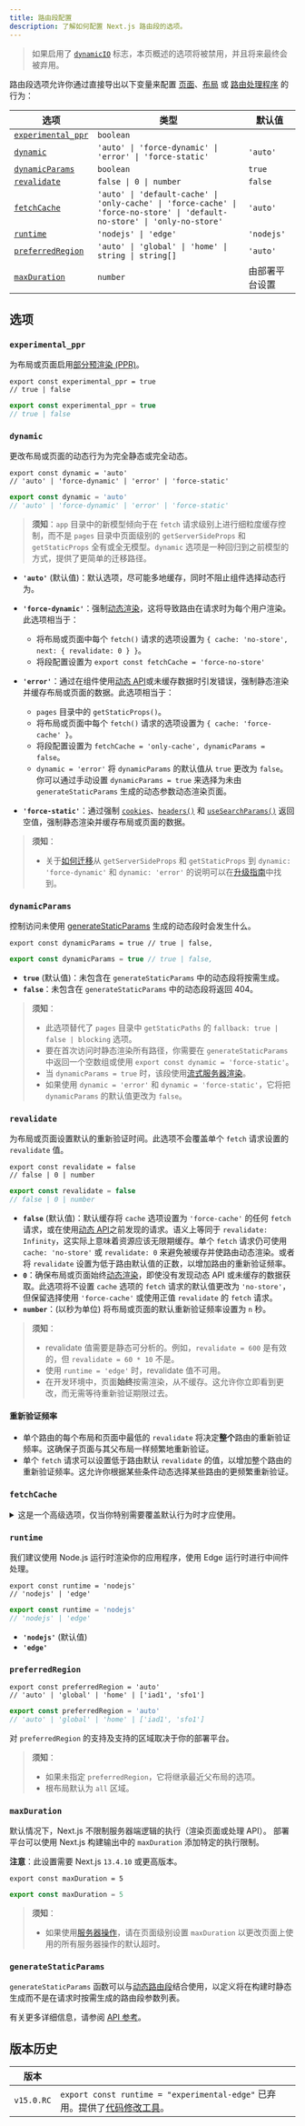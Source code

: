 ```yaml
---
title: 路由段配置
description: 了解如何配置 Next.js 路由段的选项。
---
```


> 如果启用了 [`dynamicIO`](/docs/nextjs-cn/app/api-reference/config/next-config-js/dynamicIO) 标志，本页概述的选项将被禁用，并且将来最终会被弃用。

路由段选项允许你通过直接导出以下变量来配置 [页面](/docs/nextjs-cn/app/building-your-application/routing/index/layouts-and-templates)、[布局](/docs/nextjs-cn/app/building-your-application/routing/index/layouts-and-templates) 或 [路由处理程序](/docs/nextjs-cn/app/building-your-application/routing/index/route-handlers) 的行为：

| 选项                                    | 类型                                                                                                                      | 默认值         |
| --------------------------------------- | ------------------------------------------------------------------------------------------------------------------------- | -------------- |
| [`experimental_ppr`](#experimental_ppr) | `boolean`                                                                                                                 |
| [`dynamic`](#dynamic)                   | `'auto' \| 'force-dynamic' \| 'error' \| 'force-static'`                                                                  | `'auto'`       |
| [`dynamicParams`](#dynamicparams)       | `boolean`                                                                                                                 | `true`         |
| [`revalidate`](#revalidate)             | `false \| 0 \| number`                                                                                                    | `false`        |
| [`fetchCache`](#fetchcache)             | `'auto' \| 'default-cache' \| 'only-cache' \| 'force-cache' \| 'force-no-store' \| 'default-no-store' \| 'only-no-store'` | `'auto'`       |
| [`runtime`](#runtime)                   | `'nodejs' \| 'edge'`                                                                                                      | `'nodejs'`     |
| [`preferredRegion`](#preferredregion)   | `'auto' \| 'global' \| 'home' \| string \| string[]`                                                                      | `'auto'`       |
| [`maxDuration`](#maxduration)           | `number`                                                                                                                  | 由部署平台设置 |

## 选项

### `experimental_ppr`

为布局或页面启用[部分预渲染 (PPR)](/docs/nextjs-cn/app/getting-started/partial-prerendering)。

```tsx switcher
export const experimental_ppr = true
// true | false
```

```jsx switcher
export const experimental_ppr = true
// true | false
```

### `dynamic`

更改布局或页面的动态行为为完全静态或完全动态。

```tsx switcher
export const dynamic = 'auto'
// 'auto' | 'force-dynamic' | 'error' | 'force-static'
```

```js switcher
export const dynamic = 'auto'
// 'auto' | 'force-dynamic' | 'error' | 'force-static'
```

> **须知**：`app` 目录中的新模型倾向于在 `fetch` 请求级别上进行细粒度缓存控制，而不是 `pages` 目录中页面级别的 `getServerSideProps` 和 `getStaticProps` 全有或全无模型。`dynamic` 选项是一种回归到之前模型的方式，提供了更简单的迁移路径。

- **`'auto'`** (默认值)：默认选项，尽可能多地缓存，同时不阻止组件选择动态行为。
- **`'force-dynamic'`**：强制[动态渲染](/docs/nextjs-cn/app/building-your-application/rendering/server-components#dynamic-rendering)，这将导致路由在请求时为每个用户渲染。此选项相当于：

  - 将布局或页面中每个 `fetch()` 请求的选项设置为 `{ cache: 'no-store', next: { revalidate: 0 } }`。
  - 将段配置设置为 `export const fetchCache = 'force-no-store'`

- **`'error'`**：通过在组件使用[动态 API](/docs/nextjs-cn/app/building-your-application/rendering/server-components#dynamic-apis)或未缓存数据时引发错误，强制静态渲染并缓存布局或页面的数据。此选项相当于：
  - `pages` 目录中的 `getStaticProps()`。
  - 将布局或页面中每个 `fetch()` 请求的选项设置为 `{ cache: 'force-cache' }`。
  - 将段配置设置为 `fetchCache = 'only-cache', dynamicParams = false`。
  - `dynamic = 'error'` 将 `dynamicParams` 的默认值从 `true` 更改为 `false`。你可以通过手动设置 `dynamicParams = true` 来选择为未由 `generateStaticParams` 生成的动态参数动态渲染页面。
- **`'force-static'`**：通过强制 [`cookies`](/docs/nextjs-cn/app/api-reference/functions/cookies)、[`headers()`](/docs/nextjs-cn/app/api-reference/functions/headers) 和 [`useSearchParams()`](/docs/nextjs-cn/app/api-reference/functions/use-search-params) 返回空值，强制静态渲染并缓存布局或页面的数据。

> **须知**：
>
> - 关于[如何迁移](/docs/nextjs-cn/app/guides/migrating/app-router-migration#step-migrating-data-fetching-methods)从 `getServerSideProps` 和 `getStaticProps` 到 `dynamic: 'force-dynamic'` 和 `dynamic: 'error'` 的说明可以在[升级指南](/docs/nextjs-cn/app/guides/migrating/app-router-migration#step-migrating-data-fetching-methods)中找到。

### `dynamicParams`

控制访问未使用 [generateStaticParams](/docs/nextjs-cn/app/api-reference/functions/generate-static-params) 生成的动态段时会发生什么。

```tsx switcher
export const dynamicParams = true // true | false,
```

```js switcher
export const dynamicParams = true // true | false,
```

- **`true`** (默认值)：未包含在 `generateStaticParams` 中的动态段将按需生成。
- **`false`**：未包含在 `generateStaticParams` 中的动态段将返回 404。

> **须知**：
>
> - 此选项替代了 `pages` 目录中 `getStaticPaths` 的 `fallback: true | false | blocking` 选项。
> - 要在首次访问时静态渲染所有路径，你需要在 `generateStaticParams` 中返回一个空数组或使用 `export const dynamic = 'force-static'`。
> - 当 `dynamicParams = true` 时，该段使用[流式服务器渲染](/docs/nextjs-cn/app/building-your-application/routing/index/loading-ui-and-streaming#streaming-with-suspense)。
> - 如果使用 `dynamic = 'error'` 和 `dynamic = 'force-static'`，它将把 `dynamicParams` 的默认值更改为 `false`。

### `revalidate`

为布局或页面设置默认的重新验证时间。此选项不会覆盖单个 `fetch` 请求设置的 `revalidate` 值。

```tsx switcher
export const revalidate = false
// false | 0 | number
```

```js switcher
export const revalidate = false
// false | 0 | number
```

- **`false`** (默认值)：默认缓存将 `cache` 选项设置为 `'force-cache'` 的任何 `fetch` 请求，或在使用[动态 API](/docs/nextjs-cn/app/building-your-application/rendering/server-components#server-rendering-strategies#dynamic-apis)之前发现的请求。语义上等同于 `revalidate: Infinity`，这实际上意味着资源应该无限期缓存。单个 `fetch` 请求仍可使用 `cache: 'no-store'` 或 `revalidate: 0` 来避免被缓存并使路由动态渲染。或者将 `revalidate` 设置为低于路由默认值的正数，以增加路由的重新验证频率。
- **`0`**：确保布局或页面始终[动态渲染](/docs/nextjs-cn/app/building-your-application/rendering/server-components#dynamic-rendering)，即使没有发现动态 API 或未缓存的数据获取。此选项将不设置 `cache` 选项的 `fetch` 请求的默认值更改为 `'no-store'`，但保留选择使用 `'force-cache'` 或使用正值 `revalidate` 的 `fetch` 请求。
- **`number`**：(以秒为单位) 将布局或页面的默认重新验证频率设置为 `n` 秒。

> **须知**：
>
> - revalidate 值需要是静态可分析的。例如，`revalidate = 600` 是有效的，但 `revalidate = 60 * 10` 不是。
> - 使用 `runtime = 'edge'` 时，revalidate 值不可用。
> - 在开发环境中，页面**始终**按需渲染，从不缓存。这允许你立即看到更改，而无需等待重新验证期限过去。

#### 重新验证频率

- 单个路由的每个布局和页面中最低的 `revalidate` 将决定**整个**路由的重新验证频率。这确保子页面与其父布局一样频繁地重新验证。
- 单个 `fetch` 请求可以设置低于路由默认 `revalidate` 的值，以增加整个路由的重新验证频率。这允许你根据某些条件动态选择某些路由的更频繁重新验证。

### `fetchCache`

<details>
  <summary>这是一个高级选项，仅当你特别需要覆盖默认行为时才应使用。</summary>

默认情况下，Next.js **将缓存**在使用任何[动态 API](/docs/nextjs-cn/app/building-your-application/rendering/server-components#server-rendering-strategies#dynamic-apis)**之前**可访问的任何 `fetch()` 请求，并且**不会缓存**在使用动态 API**之后**发现的 `fetch` 请求。

`fetchCache` 允许你覆盖布局或页面中所有 `fetch` 请求的默认 `cache` 选项。

```tsx switcher
export const fetchCache = 'auto'
// 'auto' | 'default-cache' | 'only-cache'
// 'force-cache' | 'force-no-store' | 'default-no-store' | 'only-no-store'
```

```js switcher
export const fetchCache = 'auto'
// 'auto' | 'default-cache' | 'only-cache'
// 'force-cache' | 'force-no-store' | 'default-no-store' | 'only-no-store'
```

- **`'auto'`** (默认值)：默认选项，在动态 API 之前使用提供的 `cache` 选项缓存 `fetch` 请求，并且不缓存动态 API 之后的 `fetch` 请求。
- **`'default-cache'`**：允许向 `fetch` 传递任何 `cache` 选项，但如果未提供选项，则将 `cache` 选项设置为 `'force-cache'`。这意味着即使是动态 API 之后的 `fetch` 请求也被视为静态。
- **`'only-cache'`**：确保所有 `fetch` 请求选择缓存，如果未提供选项，则将默认值更改为 `cache: 'force-cache'`，如果任何 `fetch` 请求使用 `cache: 'no-store'`，则会引发错误。
- **`'force-cache'`**：通过将所有 `fetch` 请求的 `cache` 选项设置为 `'force-cache'`，确保所有 `fetch` 请求选择缓存。
- **`'default-no-store'`**：允许向 `fetch` 传递任何 `cache` 选项，但如果未提供选项，则将 `cache` 选项设置为 `'no-store'`。这意味着即使是动态 API 之前的 `fetch` 请求也被视为动态。
- **`'only-no-store'`**：确保所有 `fetch` 请求选择退出缓存，如果未提供选项，则将默认值更改为 `cache: 'no-store'`，如果任何 `fetch` 请求使用 `cache: 'force-cache'`，则会引发错误。
- **`'force-no-store'`**：通过将所有 `fetch` 请求的 `cache` 选项设置为 `'no-store'`，确保所有 `fetch` 请求选择退出缓存。这强制每次请求时重新获取所有 `fetch` 请求，即使它们提供了 `'force-cache'` 选项。

#### 跨路由段行为

- 单个路由的每个布局和页面中设置的任何选项需要相互兼容。
  - 如果同时提供了 `'only-cache'` 和 `'force-cache'`，则 `'force-cache'` 优先。如果同时提供了 `'only-no-store'` 和 `'force-no-store'`，则 `'force-no-store'` 优先。force 选项会改变整个路由的行为，因此具有 `'force-*'` 的单个段将防止由 `'only-*'` 引起的任何错误。
  - `'only-*'` 和 `'force-*'` 选项的目的是保证整个路由要么完全静态，要么完全动态。这意味着：
    - 单个路由中 `'only-cache'` 和 `'only-no-store'` 的组合是不允许的。
    - 单个路由中 `'force-cache'` 和 `'force-no-store'` 的组合是不允许的。
  - 如果子段提供 `'auto'` 或 `'*-cache'`，父段不能提供 `'default-no-store'`，因为这可能导致相同的获取有不同的行为。
- 通常建议将共享的父布局保留为 `'auto'`，并在子段分歧的地方自定义选项。

</details>

### `runtime`

我们建议使用 Node.js 运行时渲染你的应用程序，使用 Edge 运行时进行中间件处理。

```tsx switcher
export const runtime = 'nodejs'
// 'nodejs' | 'edge'
```

```js switcher
export const runtime = 'nodejs'
// 'nodejs' | 'edge'
```

- **`'nodejs'`** (默认值)
- **`'edge'`**

### `preferredRegion`

```tsx switcher
export const preferredRegion = 'auto'
// 'auto' | 'global' | 'home' | ['iad1', 'sfo1']
```

```js switcher
export const preferredRegion = 'auto'
// 'auto' | 'global' | 'home' | ['iad1', 'sfo1']
```

对 `preferredRegion` 的支持及支持的区域取决于你的部署平台。

> **须知**：
>
> - 如果未指定 `preferredRegion`，它将继承最近父布局的选项。
> - 根布局默认为 `all` 区域。

### `maxDuration`

默认情况下，Next.js 不限制服务器端逻辑的执行（渲染页面或处理 API）。
部署平台可以使用 Next.js 构建输出中的 `maxDuration` 添加特定的执行限制。

**注意**：此设置需要 Next.js `13.4.10` 或更高版本。

```tsx switcher
export const maxDuration = 5
```

```js switcher
export const maxDuration = 5
```

> **须知**：
>
> - 如果使用[服务器操作](/docs/nextjs-cn/app/building-your-application/data-fetching/server-actions-and-mutations)，请在页面级别设置 `maxDuration` 以更改页面上使用的所有服务器操作的默认超时。

### `generateStaticParams`

`generateStaticParams` 函数可以与[动态路由段](/docs/nextjs-cn/app/building-your-application/routing/index/dynamic-routes)结合使用，以定义将在构建时静态生成而不是在请求时按需生成的路由段参数列表。

有关更多详细信息，请参阅 [API 参考](/docs/nextjs-cn/app/api-reference/functions/generate-static-params)。

## 版本历史

| 版本       |                                                                                                                                                                                                                   |
| ---------- | ----------------------------------------------------------------------------------------------------------------------------------------------------------------------------------------------------------------- |
| `v15.0.RC` | `export const runtime = "experimental-edge"` 已弃用。提供了[代码修改工具](/docs/nextjs-cn/app/guides/upgrading/codemods#transform-app-router-route-segment-config-runtime-value-from-experimental-edge-to-edge)。 |

